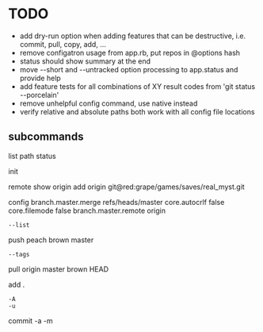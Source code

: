 TODO
====

* add dry-run option when adding features that can be destructive, i.e. commit, pull, copy, add, ...
* remove configatron usage from app.rb, put repos in @options hash
* status should show summary at the end
* move --short and --untracked option processing to app.status and provide help
* add feature tests for all combinations of XY result codes from 'git status --porcelain'
* remove unhelpful config command, use native instead
* verify relative and absolute paths both work with all config file locations

subcommands
----------

  list
  path
  status

  init

  remote
    <no arg>
    show origin
    add origin git@red:grape/games/saves/real_myst.git

  config
    <no arg>
    branch.master.merge refs/heads/master
    core.autocrlf false
    core.filemode false
    branch.master.remote origin

    --list

  push
    <no arg>
    peach
    brown master

    --tags


  pull
    <no arg>
    origin master
    brown HEAD

  add
    <no arg>
    .

    -A
    -u

  commit
    -a
    -m

